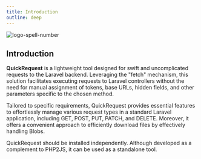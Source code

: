 ```yaml
---
title: Introduction
outline: deep
---
```


![logo-spell-number](/quick-request.png)

## Introduction

**QuickRequest** is a lightweight tool designed for swift and uncomplicated requests to the Laravel backend. Leveraging the "fetch" mechanism, this solution facilitates executing requests to Laravel controllers without the need for manual assignment of tokens, base URLs, hidden fields, and other parameters specific to the chosen method.

Tailored to specific requirements, QuickRequest provides essential features to effortlessly manage various request types in a standard Laravel application, including GET, POST, PUT, PATCH, and DELETE. Moreover, it offers a convenient approach to efficiently download files by effectively handling Blobs.

QuickRequest should be installed independently. Although developed as a complement to PHP2JS, it can be used as a standalone tool.